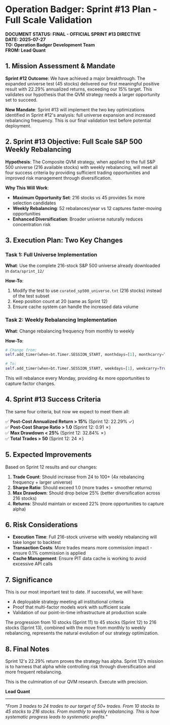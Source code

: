 # Operation Badger: Sprint #13 Plan - Full Scale Validation
**DOCUMENT STATUS: FINAL - OFFICIAL SPRINT #13 DIRECTIVE**  
**DATE: 2025-07-27**  
**TO: Operation Badger Development Team**  
**FROM: Lead Quant**

## 1. Mission Assessment & Mandate

**Sprint #12 Outcome**: We have achieved a major breakthrough. The expanded universe test (45 stocks) delivered our first meaningful positive result with 22.29% annualized returns, exceeding our 15% target. This validates our hypothesis that the QVM strategy needs a larger opportunity set to succeed.

**New Mandate**: Sprint #13 will implement the two key optimizations identified in Sprint #12's analysis: full universe expansion and increased rebalancing frequency. This is our final validation test before potential deployment.

## 2. Sprint #13 Objective: Full Scale S&P 500 Weekly Rebalancing

**Hypothesis**: The Composite QVM strategy, when applied to the full S&P 500 universe (216 available stocks) with weekly rebalancing, will meet all four success criteria by providing sufficient trading opportunities and improved risk management through diversification.

**Why This Will Work**:
- **Maximum Opportunity Set**: 216 stocks vs 45 provides 5x more selection candidates
- **Weekly Rebalancing**: 52 rebalances/year vs 12 captures faster-moving opportunities
- **Enhanced Diversification**: Broader universe naturally reduces concentration risk

## 3. Execution Plan: Two Key Changes

### Task 1: Full Universe Implementation
**What**: Use the complete 216-stock S&P 500 universe already downloaded in `data/sprint_12/`

**How-To**:
1. Modify the test to use `curated_sp500_universe.txt` (216 stocks) instead of the test subset
2. Keep position count at 20 (same as Sprint 12)
3. Ensure cache system can handle the increased data volume

### Task 2: Weekly Rebalancing Implementation
**What**: Change rebalancing frequency from monthly to weekly

**How-To**:
```python
# Change from:
self.add_timer(when=bt.Timer.SESSION_START, monthdays=[1], monthcarry=True)

# To:
self.add_timer(when=bt.Timer.SESSION_START, weekdays=[1], weekcarry=True)
```

This will rebalance every Monday, providing 4x more opportunities to capture factor changes.

## 4. Sprint #13 Success Criteria

The same four criteria, but now we expect to meet them all:

✅ **Post-Cost Annualized Return > 15%** (Sprint 12: 22.29% ✓)  
✅ **Post-Cost Sharpe Ratio > 1.0** (Sprint 12: 0.91 ✗)  
✅ **Max Drawdown < 25%** (Sprint 12: 32.84% ✗)  
✅ **Total Trades > 50** (Sprint 12: 24 ✗)

## 5. Expected Improvements

Based on Sprint 12 results and our changes:

1. **Trade Count**: Should increase from 24 to 100+ (4x rebalancing frequency + larger universe)
2. **Sharpe Ratio**: Should exceed 1.0 (more trades = smoother returns)
3. **Max Drawdown**: Should drop below 25% (better diversification across 216 stocks)
4. **Returns**: Should maintain or exceed 22% (more opportunities to capture alpha)

## 6. Risk Considerations

- **Execution Time**: Full 216-stock universe with weekly rebalancing will take longer to backtest
- **Transaction Costs**: More trades means more commission impact - ensure 0.1% commission is applied
- **Cache Management**: Ensure PIT data cache is working to avoid excessive API calls

## 7. Significance

This is our most important test to date. If successful, we will have:
- A deployable strategy meeting all institutional criteria
- Proof that multi-factor models work with sufficient scale
- Validation of our point-in-time infrastructure at production scale

The progression from 10 stocks (Sprint 11) to 45 stocks (Sprint 12) to 216 stocks (Sprint 13), combined with the move from monthly to weekly rebalancing, represents the natural evolution of our strategy optimization.

## 8. Final Notes

Sprint 12's 22.29% return proves the strategy has alpha. Sprint 13's mission is to harness that alpha while controlling risk through diversification and more frequent rebalancing.

This is the culmination of our QVM research. Execute with precision.

**Lead Quant**

---

*"From 3 trades to 24 trades to our target of 50+ trades. From 10 stocks to 45 stocks to 216 stocks. From monthly to weekly rebalancing. This is how systematic progress leads to systematic profits."*